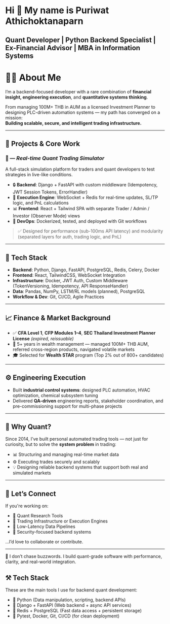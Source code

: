 Hi 👋 My name is Puriwat Athichoktanaparn
=========================================

Quant Developer | Python Backend Specialist | Ex-Financial Advisor | MBA in Information Systems
-----------------------------------------------------------------------------------------------

# 👨‍💻 About Me

I’m a backend-focused developer with a rare combination of **financial insight, engineering execution**, and **quantitative systems thinking**.

From managing 100M+ THB in AUM as a licensed Investment Planner to designing PLC-driven automation systems — my path has converged on a mission:  
**Building scalable, secure, and intelligent trading infrastructure.**

---

## 🚀 Projects & Core Work

### 🧠  — *Real-time Quant Trading Simulator*
A full-stack simulation platform for traders and quant developers to test strategies in live-like conditions.

- 🔒 **Backend**: Django + FastAPI with custom middleware (Idempotency, JWT Session Tokens, ErrorHandler)
- 🔄 **Execution Engine**: WebSocket + Redis for real-time updates, SL/TP logic, and PnL calculations
- 📊 **Frontend**: React + Tailwind SPA with separate Trader / Admin / Investor (Observer Mode) views
- 🐳 **DevOps**: Dockerized, tested, and deployed with Git workflows

> ✅ Designed for performance (sub-100ms API latency) and modularity (separated layers for auth, trading logic, and PnL)

---

## 🔧 Tech Stack

- **Backend**: Python, Django, FastAPI, PostgreSQL, Redis, Celery, Docker
- **Frontend**: React, TailwindCSS, WebSocket Integration
- **Infrastructure**: Docker, JWT Auth, Custom Middleware (TokenVersioning, Idempotency, API ResponseHandler)
- **Data**: Pandas, NumPy, LSTM/RL models (planned), PostgreSQL
- **Workflow & Dev**: Git, CI/CD, Agile Practices

---

## 📈 Finance & Market Background

- ✅ **CFA Level 1**, **CFP Modules 1–4**, **SEC Thailand Investment Planner License** *(expired, reissuable)*
- 🏦 5+ years in wealth management — managed 100M+ THB AUM, referred cross-region products, navigated volatile markets
- 🎓 Selected for **Wealth STAR** program (Top 2% out of 800+ candidates)

---

## ⚙️ Engineering Execution

- Built **industrial control systems**: designed PLC automation, HVAC optimization, chemical subsystem tuning
- Delivered **QA-driven** engineering reports, stakeholder coordination, and pre-commissioning support for multi-phase projects

---

## 🔭 Why Quant?

Since 2014, I’ve built personal automated trading tools — not just for curiosity, but to solve the **system problem** in trading:

- 📊 Structuring and managing real-time market data
- ⚙️ Executing trades securely and scalably
- 💡 Designing reliable backend systems that support both real and simulated markets

---

## 🤝 Let’s Connect

If you're working on:

- 🧠 Quant Research Tools
- 📡 Trading Infrastructure or Execution Engines
- 🔁 Low-Latency Data Pipelines
- 🔐 Security-focused backend systems

...I’d love to collaborate or contribute.

---

<p>
  🧭 I don’t chase buzzwords. I build quant-grade software with performance, clarity, and real-world integration.<br />
</p>

## ⚒️ Tech Stack

These are the main tools I use for backend quant development:

- 🐍 Python (Data manipulation, scripting, backend APIs)
- 🧱 Django + FastAPI (Web backend + async API services)
- 🧠 Redis + PostgreSQL (Fast data access + persistent storage)
- 🧪 Pytest, Docker, Git, CI/CD (for clean deployment)
